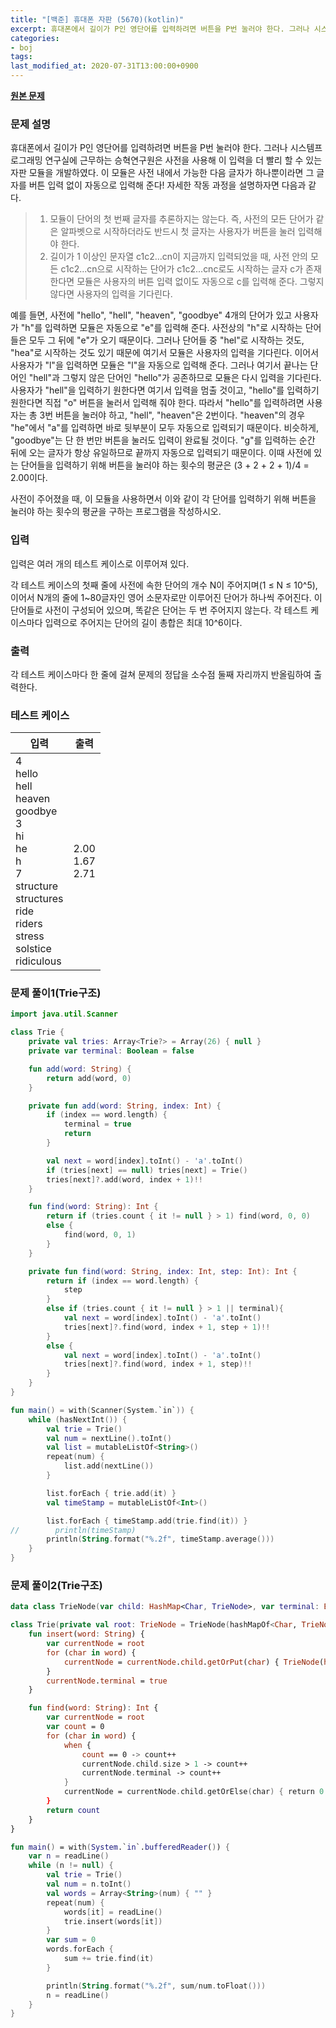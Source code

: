```yaml
---
title: "[백준] 휴대폰 자판 (5670)(kotlin)"
excerpt: 휴대폰에서 길이가 P인 영단어를 입력하려면 버튼을 P번 눌러야 한다. 그러나 시스템프로그래밍 연구실에 근무하는 승혁연구원은 사전을 사용해 이 입력을 더 빨리 할 수 있는 자판 모듈을 개발하였다. 이 모듈은 사전 내에서 가능한 다음 글자가 하나뿐이라면 그 글자를 버튼 입력 없이 자동으로 입력해 준다! 자세한 작동 과정을 설명하자면 다음과 같다.
categories:
- boj
tags:
last_modified_at: 2020-07-31T13:00:00+0900
---
```


**[원본 문제](https://www.acmicpc.net/problem/5670)**

### 문제 설명

휴대폰에서 길이가 P인 영단어를 입력하려면 버튼을 P번 눌러야 한다. 그러나 시스템프로그래밍 연구실에 근무하는 승혁연구원은 사전을 사용해 이 입력을 더 빨리 할 수 있는 자판 모듈을 개발하였다. 이 모듈은 사전 내에서 가능한 다음 글자가 하나뿐이라면 그 글자를 버튼 입력 없이 자동으로 입력해 준다! 자세한 작동 과정을 설명하자면 다음과 같다.

> 1. 모듈이 단어의 첫 번째 글자를 추론하지는 않는다. 즉, 사전의 모든 단어가 같은 알파벳으로 시작하더라도 반드시 첫 글자는 사용자가 버튼을 눌러 입력해야 한다.
> 2. 길이가 1 이상인 문자열 c1c2...cn이 지금까지 입력되었을 때, 사전 안의 모든 c1c2...cn으로 시작하는 단어가 c1c2...cnc로도 시작하는 글자 c가 존재한다면 모듈은 사용자의 버튼 입력 없이도 자동으로 c를 입력해 준다. 그렇지 않다면 사용자의 입력을 기다린다.

예를 들면, 사전에 "hello", "hell", "heaven", "goodbye" 4개의 단어가 있고 사용자가 "h"를 입력하면 모듈은 자동으로 "e"를 입력해 준다. 사전상의 "h"로 시작하는 단어들은 모두 그 뒤에 "e"가 오기 때문이다. 그러나 단어들 중 "hel"로 시작하는 것도, "hea"로 시작하는 것도 있기 때문에 여기서 모듈은 사용자의 입력을 기다린다. 이어서 사용자가 "l"을 입력하면 모듈은 "l"을 자동으로 입력해 준다. 그러나 여기서 끝나는 단어인 "hell"과 그렇지 않은 단어인 "hello"가 공존하므로 모듈은 다시 입력을 기다린다. 사용자가 "hell"을 입력하기 원한다면 여기서 입력을 멈출 것이고, "hello"를 입력하기 원한다면 직접 "o" 버튼을 눌러서 입력해 줘야 한다. 따라서 "hello"를 입력하려면 사용자는 총 3번 버튼을 눌러야 하고, "hell", "heaven"은 2번이다. "heaven"의 경우 "he"에서 "a"를 입력하면 바로 뒷부분이 모두 자동으로 입력되기 때문이다. 비슷하게, "goodbye"는 단 한 번만 버튼을 눌러도 입력이 완료될 것이다. "g"를 입력하는 순간 뒤에 오는 글자가 항상 유일하므로 끝까지 자동으로 입력되기 때문이다. 이때 사전에 있는 단어들을 입력하기 위해 버튼을 눌러야 하는 횟수의 평균은 (3 + 2 + 2 + 1)/4 = 2.00이다.

사전이 주어졌을 때, 이 모듈을 사용하면서 이와 같이 각 단어를 입력하기 위해 버튼을 눌러야 하는 횟수의 평균을 구하는 프로그램을 작성하시오.

### 입력

입력은 여러 개의 테스트 케이스로 이루어져 있다.

각 테스트 케이스의 첫째 줄에 사전에 속한 단어의 개수 N이 주어지며(1 ≤ N ≤ 10^5), 이어서 N개의 줄에 1~80글자인 영어 소문자로만 이루어진 단어가 하나씩 주어진다. 이 단어들로 사전이 구성되어 있으며, 똑같은 단어는 두 번 주어지지 않는다. 각 테스트 케이스마다 입력으로 주어지는 단어의 길이 총합은 최대 10^6이다.

### 출력

각 테스트 케이스마다 한 줄에 걸쳐 문제의 정답을 소수점 둘째 자리까지 반올림하여 출력한다.

### 테스트 케이스

|입력|출력|
|-----|-----|
|4<br>hello<br>hell<br>heaven<br>goodbye<br>3<br>hi<br>he<br>h<br>7<br>structure<br>structures<br>ride<br>riders<br>stress<br>solstice<br>ridiculous|2.00<br>1.67<br>2.71|

### 문제 풀이1(Trie구조)

```kotlin
import java.util.Scanner

class Trie {
    private val tries: Array<Trie?> = Array(26) { null }
    private var terminal: Boolean = false

    fun add(word: String) {
        return add(word, 0)
    }

    private fun add(word: String, index: Int) {
        if (index == word.length) {
            terminal = true
            return
        }

        val next = word[index].toInt() - 'a'.toInt()
        if (tries[next] == null) tries[next] = Trie()
        tries[next]?.add(word, index + 1)!!
    }

    fun find(word: String): Int {
        return if (tries.count { it != null } > 1) find(word, 0, 0)
        else {
            find(word, 0, 1)
        }
    }

    private fun find(word: String, index: Int, step: Int): Int {
        return if (index == word.length) {
            step
        }
        else if (tries.count { it != null } > 1 || terminal){
            val next = word[index].toInt() - 'a'.toInt()
            tries[next]?.find(word, index + 1, step + 1)!!
        }
        else {
            val next = word[index].toInt() - 'a'.toInt()
            tries[next]?.find(word, index + 1, step)!!
        }
    }
}

fun main() = with(Scanner(System.`in`)) {
    while (hasNextInt()) {
        val trie = Trie()
        val num = nextLine().toInt()
        val list = mutableListOf<String>()
        repeat(num) {
            list.add(nextLine())
        }

        list.forEach { trie.add(it) }
        val timeStamp = mutableListOf<Int>()

        list.forEach { timeStamp.add(trie.find(it)) }
//        println(timeStamp)
        println(String.format("%.2f", timeStamp.average()))
    }
}
```

### 문제 풀이2(Trie구조)

```kotlin
data class TrieNode(var child: HashMap<Char, TrieNode>, var terminal: Boolean = false)

class Trie(private val root: TrieNode = TrieNode(hashMapOf<Char, TrieNode>(), false)) {
    fun insert(word: String) {
        var currentNode = root
        for (char in word) {
            currentNode = currentNode.child.getOrPut(char) { TrieNode(hashMapOf(), false)}
        }
        currentNode.terminal = true
    }

    fun find(word: String): Int {
        var currentNode = root
        var count = 0
        for (char in word) {
            when {
                count == 0 -> count++
                currentNode.child.size > 1 -> count++
                currentNode.terminal -> count++
            }
            currentNode = currentNode.child.getOrElse(char) { return 0 }
        }
        return count
    }
}

fun main() = with(System.`in`.bufferedReader()) {
    var n = readLine()
    while (n != null) {
        val trie = Trie()
        val num = n.toInt()
        val words = Array<String>(num) { "" }
        repeat(num) {
            words[it] = readLine()
            trie.insert(words[it])
        }
        var sum = 0
        words.forEach {
            sum += trie.find(it)
        }

        println(String.format("%.2f", sum/num.toFloat()))
        n = readLine()
    }
}
```
